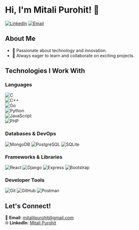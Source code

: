 # Hi, I'm Mitali Purohit! 👋

[![LinkedIn](https://img.shields.io/badge/LinkedIn-Mitali%20Purohit-blue?style=flat&logo=linkedin)](https://www.linkedin.com/in/mitali-rajpurohit01/)
[![Email](https://img.shields.io/badge/Email-mitalilpurohit%40gmail.com-red?style=flat&logo=gmail)](mailto:mitalilpurohit@gmail.com)

## About Me
- 🌟 Passionate about technology and innovation.  
- 💼 Always eager to learn and collaborate on exciting projects.  

## Technologies I Work With

### Languages
![C](https://img.shields.io/badge/Code-C-blue?style=flat&logo=c)  
![C++](https://img.shields.io/badge/Code-C%2B%2B-blue?style=flat&logo=cplusplus)  
![Go](https://img.shields.io/badge/Code-Golang-green?style=flat&logo=go)  
![Python](https://img.shields.io/badge/Code-Python-blue?style=flat&logo=python)  
![JavaScript](https://img.shields.io/badge/Code-JavaScript-yellow?style=flat&logo=javascript)  
![PHP](https://img.shields.io/badge/Code-PHP-purple?style=flat&logo=php)


### Databases & DevOps
![MongoDB](https://img.shields.io/badge/Database-MongoDB-green?style=flat&logo=mongodb)
![PostgreSQL](https://img.shields.io/badge/Database-PostgreSQL-blue?style=flat&logo=postgresql)
![SQLite](https://img.shields.io/badge/Database-SQLite-lightgrey?style=flat&logo=sqlite)

### Frameworks & Libraries
![React](https://img.shields.io/badge/Framework-React-blue?style=flat&logo=react)
![Django](https://img.shields.io/badge/Framework-Django-green?style=flat&logo=django)
![Express](https://img.shields.io/badge/Framework-Express-grey?style=flat&logo=express)
![Bootstrap](https://img.shields.io/badge/Framework-Bootstrap-purple?style=flat&logo=bootstrap)

### Developer Tools
![Git](https://img.shields.io/badge/Tool-Git-orange?style=flat&logo=git)
![GitHub](https://img.shields.io/badge/Tool-GitHub-black?style=flat&logo=github)
![Postman](https://img.shields.io/badge/Tool-Postman-orange?style=flat&logo=postman)

## Let's Connect!
📧 **Email**: [mitalilpurohit@gmail.com](mailto:mitalilpurohit@gmail.com)  
🌐 **LinkedIn**: [Mitali Purohit](https://www.linkedin.com/in/mitali-rajpurohit01/)  
